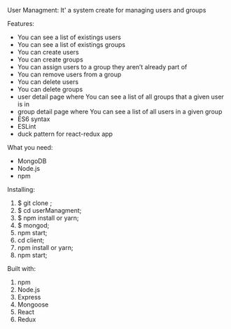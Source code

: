 User Managment:
It' a system create for managing users and groups


Features:
  - You can see a list of existings users
  - You can see a list of existings groups
  - You can create users
  - You can create groups
  - You can assign users to a group they aren’t already part of
  - You can remove users from a group
  - You can delete users
  - You can delete groups
  - user detail page where You can see a list of all groups that a given user is in
  - group detail page where You can see a list of all users in a given group
  - ES6 syntax
  - ESLint
  - duck pattern for react-redux app


What you need:
  - MongoDB 
  - Node.js
  - npm

Installing:

1. $ git clone <repository>;
2. $ cd userManagment;
3. $ npm install or yarn;
4. $ mongod;
5. npm start;
6. cd client;
7. npm install or yarn;
8. npm start;

Built with:
1. npm
2. Node.js
3. Express
4. Mongoose
5. React
6. Redux


